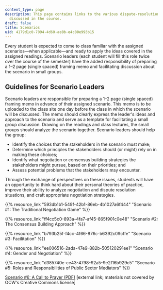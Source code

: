 ```yaml
---
content_type: page
description: This page contains links to the various dispute-resolutions scenarios
  discussed in the course.
draft: false
title: Scenarios
uid: 4179d1c0-7094-4d60-ae8b-e4c80e993b15
---
```

Every student is expected to come to class familiar with the assigned scenarios—when applicable—and ready to apply the ideas covered in the assigned readings. Scenario leaders (each student will fill this role twice over the course of the semester) have the added responsibility of preparing a 1–2 page (single spaced) framing memo and facilitating discussion about the scenario in small groups. 

## Guidelines for Scenario Leaders

Scenario leaders are responsible for preparing a 1–2 page (single spaced) framing memo in advance of their assigned scenario. This memo is to be uploaded to the class site one day before the class in which the scenario will be discussed. The memo should clearly express the leader's ideas and approach to the scenario and serve as a template for facilitating a small group discussion. Drawing on the readings and class lectures, the small groups should analyze the scenario together. Scenario leaders should help the group: 

- Identify the choices that the stakeholders in the scenario must make;     
- Determine which principles the stakeholders should (or might) rely on in making these choices;     
- Identify what negotiation or consensus building strategies the stakeholders might pursue, based on their priorities; and    
- Assess potential problems that the stakeholders may encounter. 

Through the exchange of perspectives on these issues, students will have an opportunity to think hard about their personal theories of practice, improve their ability to analyze negotiation and dispute resolution  situations, and craft appropriate negotiation strategies. 

{{% resource_link "593db1b1-549f-42b1-86eb-4b1027a6f444" "Scenario #1: The Traditional Negotiation Game" %}}

{{% resource_link "ff4cc5c0-893a-4fa7-af45-865f901c0e48" "Scenario #2: The Consensus Building Approach" %}}

{{% resource_link "b793b25f-f4cc-4f66-876c-b6392c09cffe" "Scenario #3: Facilitation" %}}

{{% resource_link "ee006516-2ada-47e9-882b-505120291ee1" "Scenario #4: Gender and Negotiation" %}}

{{% resource_link "d385740e-ce43-4798-92a5-9e2f16b929c5" "Scenario #5: Roles and Responsibilities of Public Sector Mediators" %}}

[Scenario #6: A Call to Prayer (PDF)](https://hwpi.harvard.edu/files/pluralism/files/new_a_call_to_prayer_a.pdf) \[external link; materials not covered by OCW's Creative Commons license\]